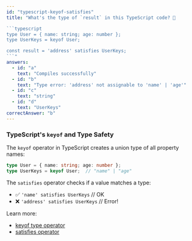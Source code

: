 ```yaml
---
id: "typescript-keyof-satisfies"
title: "What's the type of `result` in this TypeScript code? 🎯

```typescript
type User = { name: string; age: number };
type UserKeys = keyof User;

const result = 'address' satisfies UserKeys;
```"
answers:
  - id: "a"
    text: "Compiles successfully"
  - id: "b"
    text: "Type error: 'address' not assignable to 'name' | 'age'"
  - id: "c"
    text: "string"
  - id: "d"
    text: "UserKeys"
correctAnswer: "b"
---
```


### TypeScript's `keyof` and Type Safety

The `keyof` operator in TypeScript creates a union type of all property names:

```typescript
type User = { name: string; age: number };
type UserKeys = keyof User;  // "name" | "age"
```

The `satisfies` operator checks if a value matches a type:
- ✅ `'name' satisfies UserKeys`    // OK
- ❌ `'address' satisfies UserKeys` // Error!

Learn more:
- [keyof type operator](https://www.typescriptlang.org/docs/handbook/2/keyof-types.html)
- [satisfies operator](https://www.typescriptlang.org/docs/handbook/release-notes/typescript-4-9.html#the-satisfies-operator) 